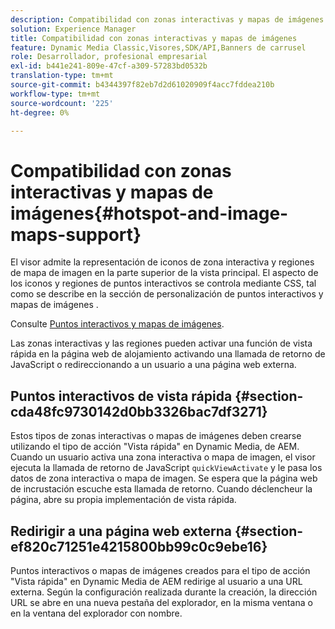 ```yaml
---
description: Compatibilidad con zonas interactivas y mapas de imágenes
solution: Experience Manager
title: Compatibilidad con zonas interactivas y mapas de imágenes
feature: Dynamic Media Classic,Visores,SDK/API,Banners de carrusel
role: Desarrollador, profesional empresarial
exl-id: b441e241-809e-47cf-a309-57283bd0532b
translation-type: tm+mt
source-git-commit: b4344397f82eb7d2d61020909f4acc7fddea210b
workflow-type: tm+mt
source-wordcount: '225'
ht-degree: 0%

---
```


# Compatibilidad con zonas interactivas y mapas de imágenes{#hotspot-and-image-maps-support}

El visor admite la representación de iconos de zona interactiva y regiones de mapa de imagen en la parte superior de la vista principal. El aspecto de los iconos y regiones de puntos interactivos se controla mediante CSS, tal como se describe en la sección de personalización de puntos interactivos y mapas de imágenes .

Consulte [Puntos interactivos y mapas de imágenes](../../c-html5-aem-asset-viewers/c-html5-aem-carousel/c-html5-aem-carousel-customizingviewer/r-html5-aem-carousel-customize-hotspots-imagemaps.md#reference-2ac3cc414ef2467390bf53145f1d8d74).

Las zonas interactivas y las regiones pueden activar una función de vista rápida en la página web de alojamiento activando una llamada de retorno de JavaScript o redireccionando a un usuario a una página web externa.

## Puntos interactivos de vista rápida {#section-cda48fc9730142d0bb3326bac7df3271}

Estos tipos de zonas interactivas o mapas de imágenes deben crearse utilizando el tipo de acción &quot;Vista rápida&quot; en Dynamic Media, de AEM. Cuando un usuario activa una zona interactiva o mapa de imagen, el visor ejecuta la llamada de retorno de JavaScript `quickViewActivate` y le pasa los datos de zona interactiva o mapa de imagen. Se espera que la página web de incrustación escuche esta llamada de retorno. Cuando déclencheur la página, abre su propia implementación de vista rápida.

## Redirigir a una página web externa {#section-ef820c71251e4215800bb99c0c9ebe16}

Puntos interactivos o mapas de imágenes creados para el tipo de acción &quot;Vista rápida&quot; en Dynamic Media de AEM redirige al usuario a una URL externa. Según la configuración realizada durante la creación, la dirección URL se abre en una nueva pestaña del explorador, en la misma ventana o en la ventana del explorador con nombre.
